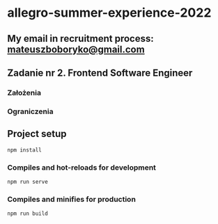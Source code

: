 # allegro-summer-experience-2022

My email in recruitment process: mateuszboboryko@gmail.com
--

## Zadanie nr 2. Frontend Software Engineer

### Założenia

### Ograniczenia

## Project setup

```
npm install
```

### Compiles and hot-reloads for development

```
npm run serve
```

### Compiles and minifies for production

```
npm run build
```

